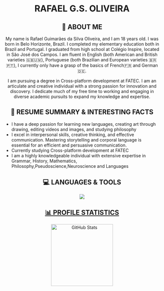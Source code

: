 <div align="center">
<h1>RAFAEL G.S. OLIVEIRA</h1>
</div>

<div align="center">
<h2>📌 ABOUT ME</h2>
</div>

<p align="center">
My name is Rafael Guimarães da Silva Oliveira, and I am 18 years old. I was born in Belo Horizonte, Brazil. I completed my elementary education both in Brazil and Portugal. I graduated from high school at Colégio Inspire, located in São José dos Campos. I am fluent in English (both American and British varieties 🇬🇧🇺🇲), Portuguese (both Brazilian and European varieties 🇧🇷🇵🇹), I currently only have a grasp of the basics of French🇫🇷 and German🇩🇪. 
</p>

<p align="center">
I am pursuing a degree in Cross-platform development at FATEC. I am an articulate and creative individual with a strong passion for innovation and discovery. I dedicate much of my free time to working and engaging in diverse academic pursuits to expand my knowledge and expertise.
</p>

<div align="center">
<h2>📄 RESUME SUMMARY & INTERESTING FACTS</h2>
</div>

<p align="center">
   <ul>
       <li>I have a deep passion for learning new languages, creating art through drawing, editing videos and images, and studying philosophy</li>
       <li>I excel in interpersonal skills, creative thinking, and effective communication. Mastering storytelling and corporal language is essential for an efficient and persuasive communication.</li>
       <li>Currently studying Cross-platform development at FATEC</li>
       <li>I am a highly knowledgeable individual with extensive expertise in Grammar, History, Mathematics, Philosophy,Pseudoscience,Neuroscience and Languages</li>
        </ul>
</p>

<div align="center">
<h2>💻 LANGUAGES & TOOLS</h2>
</div>

<p align="center">
  <a href="https://skillicons.dev">
    <img src="https://skillicons.dev/icons?i=py,vscode,html,github,bootstrap,css,figma,linux,powershell&theme=dark"
  </a>
</p>

<div align="center">
<h2>📊 PROFILE STATISTICS</h2>
</div>

<p align="center">
  <img 
    align="center" 
    alt="GitHub Stats" 
    height="200" 
    style="padding-right: 2fr;" 
    src="https://github-readme-stats.vercel.app/api?username=PatoJosefo&show_icons=true&theme=tokyonight&include_all_commits=true&locale=en" 
  />
</p>

